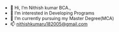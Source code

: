 - 👋 Hi, I’m Nithish kumar BCA.,
- 👀 I’m interested in Developing Programs
- 🌱 I’m currently pursuing my Master Degree(MCA)
- 📫 nithishkumaru182005@gmail.com
